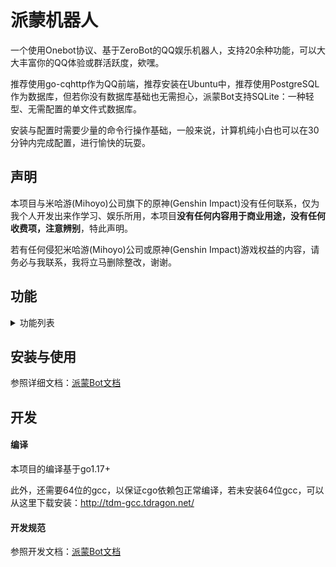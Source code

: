 # 派蒙机器人

一个使用Onebot协议、基于ZeroBot的QQ娱乐机器人，支持20余种功能，可以大大丰富你的QQ体验或群活跃度，欸嘿。

推荐使用go-cqhttp作为QQ前端，推荐安装在Ubuntu中，推荐使用PostgreSQL作为数据库，但若你没有数据库基础也无需担心，派蒙Bot支持SQLite：一种轻型、无需配置的单文件式数据库。

安装与配置时需要少量的命令行操作基础，一般来说，计算机纯小白也可以在30分钟内完成配置，进行愉快的玩耍。

## 声明

本项目与米哈游(Mihoyo)公司旗下的原神(Genshin Impact)没有任何联系，仅为我个人开发出来作学习、娱乐所用，本项目**没有任何内容用于商业用途，没有任何收费项，注意辨别**，特此声明。

若有任何侵犯米哈游(Mihoyo)公司或原神(Genshin Impact)游戏权益的内容，请务必与我联系，我将立马删除整改，谢谢。

## 功能

<details>
<summary>功能列表</summary>

### 基本功能
- [x] 权限管理与鉴权
- [x] 功能开关与封(解)禁
- [x] 加群\好友申请事件处理\推送
- [x] 帮助
- [x] 功能CD限流
- [x] 用户昵称系统

### 一般功能
- [x] 联系管理员
- [x] 复读
- [x] 自检
- [x] 功能使用统计(可分人分日)
- [x] 回复撤回消息

### 原神相关
- [x] 今日可肝素材查询
- [x] 模拟原神抽卡

### 群功能
- [x] 设置入群欢迎

### 小游戏
- [x] 看图猜成语
- [ ] 多人五子棋

### 实用工具
- [x] 任意语种翻译(甚至文言文)
- [x] 纯小写缩写翻译(nbnhhsh)
- [ ] 搜梗
- [x] 识图搜番
- [x] 疫情查询
- [x] 短链接还原
- [ ] ~~短链接生成~~(防止滥用，暂不提供)

### 好康的
- [ ] 涩图
- [ ] coser

</details>

## 安装与使用

参照详细文档：[派蒙Bot文档](https://richeyjang.github.io/PaimengBot)

## 开发

#### 编译

本项目的编译基于go1.17+

此外，还需要64位的gcc，以保证cgo依赖包正常编译，若未安装64位gcc，可以从这里下载安装：http://tdm-gcc.tdragon.net/

#### 开发规范

参照开发文档：[派蒙Bot文档](https://richeyjang.github.io/PaimengBot)